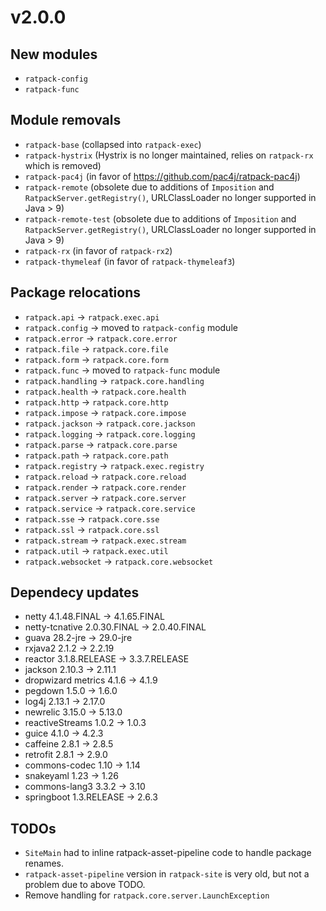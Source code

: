 <!--
This file contains the in progress release notes during the cycle.
It should not be considered the final announcement for any release at any time.
-->


# v2.0.0
## New modules
* `ratpack-config`
* `ratpack-func`

## Module removals
* `ratpack-base` (collapsed into `ratpack-exec`)
* `ratpack-hystrix` (Hystrix is no longer maintained, relies on `ratpack-rx` which is removed)
* `ratpack-pac4j` (in favor of https://github.com/pac4j/ratpack-pac4j)
* `ratpack-remote` (obsolete due to additions of `Imposition` and `RatpackServer.getRegistry()`, URLClassLoader no longer supported in Java > 9)
* `ratpack-remote-test` (obsolete due to additions of `Imposition` and `RatpackServer.getRegistry()`, URLClassLoader no longer supported in Java > 9)
* `ratpack-rx` (in favor of `ratpack-rx2`)
* `ratpack-thymeleaf` (in favor of `ratpack-thymeleaf3`)

## Package relocations
* `ratpack.api` → `ratpack.exec.api`
* `ratpack.config` → moved to `ratpack-config` module
* `ratpack.error` → `ratpack.core.error`
* `ratpack.file` → `ratpack.core.file`
* `ratpack.form` → `ratpack.core.form`
* `ratpack.func` → moved to `ratpack-func` module
* `ratpack.handling` → `ratpack.core.handling`
* `ratpack.health` → `ratpack.core.health`
* `ratpack.http` → `ratpack.core.http`
* `ratpack.impose` → `ratpack.core.impose`
* `ratpack.jackson` → `ratpack.core.jackson`
* `ratpack.logging` → `ratpack.core.logging`
* `ratpack.parse` → `ratpack.core.parse`
* `ratpack.path` → `ratpack.core.path`
* `ratpack.registry` → `ratpack.exec.registry`
* `ratpack.reload` → `ratpack.core.reload`
* `ratpack.render` → `ratpack.core.render`
* `ratpack.server` → `ratpack.core.server`
* `ratpack.service` → `ratpack.core.service`
* `ratpack.sse` → `ratpack.core.sse`
* `ratpack.ssl` → `ratpack.core.ssl`
* `ratpack.stream` → `ratpack.exec.stream`
* `ratpack.util` → `ratpack.exec.util`
* `ratpack.websocket` → `ratpack.core.websocket`

## Dependecy updates
* netty 4.1.48.FINAL → 4.1.65.FINAL
* netty-tcnative 2.0.30.FINAL → 2.0.40.FINAL
* guava 28.2-jre → 29.0-jre
* rxjava2 2.1.2 → 2.2.19
* reactor 3.1.8.RELEASE → 3.3.7.RELEASE
* jackson 2.10.3 → 2.11.1
* dropwizard metrics 4.1.6 → 4.1.9
* pegdown 1.5.0 → 1.6.0
* log4j 2.13.1 → 2.17.0
* newrelic 3.15.0 → 5.13.0
* reactiveStreams 1.0.2 → 1.0.3
* guice 4.1.0 → 4.2.3
* caffeine 2.8.1 → 2.8.5
* retrofit 2.8.1 → 2.9.0
* commons-codec 1.10 → 1.14
* snakeyaml 1.23 → 1.26
* commons-lang3 3.3.2 → 3.10
* springboot 1.3.RELEASE → 2.6.3

## TODOs
* `SiteMain` had to inline ratpack-asset-pipeline code to handle package renames.
* `ratpack-asset-pipeline` version in `ratpack-site` is very old, but not a problem due to above TODO.
* Remove handling for `ratpack.core.server.LaunchException`
